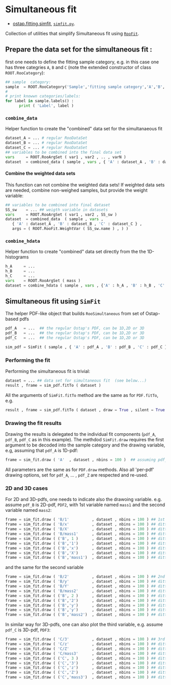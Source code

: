 # Simultaneous fit 

* [ostap.fitting.simfit](SIMFIT.md), [`simfit.py`](simfit.py).

Collection of utilities that simplify Simultaneous fit using [`RooFit`](https://root.cern.ch/roofit).

## Prepare the data set for the simultaneous fit :

first one needs to define the fitting  sample category, e.g. in this case one has three categries   `A`, `B` and `C`  (note the extended constructor of class `ROOT.RooCategory`): 
```python
## sample  category:
sample  = ROOT.RooCategory('Sample','fitting sample category','A','B','C')
#
# print knowwn categories/labels:
for label in sample.labels() : 
      print ( 'Label', label ) 
```

### `combine_data` 

Helper function to create the "combined" data set for the simultanaeous fit 
```python
dataset_A = ... # regular RooDataSet
dataset_B = ... # regular RooDataSet
dataset_C = ... # regular RooDataSet
## variables to be combined into the final data set
vars     = ROOT.RooArgSet ( var1 , var2 , .. , varN )
dataset  = combined_data ( sample , vars , { 'A' : dataset_A , 'B' : dataset_B , 'C' : dataset_C } ) 
```
#### Combine the weighted data sets 
This function can not combine the weighted data sets!  If weighted data sets are needed, combine non-weighed samples,  but provide the weight variable:
```python
## variables to be combined into final dataset
SS_sw    = ... ## weigth variable in datasets 
vars     = ROOT.RooArgSet ( var1 , var2 , SS_sw )
dataset  = combined_data  ( sample , vars , 
   { 'A' : dataset_A , 'B' : dataset_B , 'C' : dataset_C } , 
   args = ( ROOT.RooFit.WeightVar ( SS_sw.name ) , ) )
```


### `combine_hdata` 

Helper function to create "combined" data set directly from the the 1D-histograms 
```python
h_A     = ...
h_B     = ...
h_C     = ...
vars    = ROOT.RooArgSet ( mass ) 
dataset = combine_hdata ( sample , vars , {'A' : h_A , 'B' : h_B , 'C' : h_C } )
```



## Simultaneous fit using `SimFit`  

The helper PDF-like object that builds `RooSimultaneous` from set of Ostap-based pdfs 
```python
pdf_A   = ...  ## the regular Ostap's PDF, can be 1D,2D or 3D 
pdf_B   = ...  ## the regular Ostap's PDF, can be 1D,2D or 3D 
pdf_C   = ...  ## the regular Ostap's PDF, can be 1D,2D or 3D 

sim_pdf = SimFit ( sample , { 'A' : pdf_A , 'B' : pdf_B , 'C' : pdf_C } , name = 'Sim' )                     
```
### Performing the fit 

Performing the simultaneous fit is trivial:
```python
dataset = ... ## data set for simultaneous fit  (see below...)
result , frame = sim_pdf.fitTo ( dataset ) 
```
All the arguments of `SimFit.fitTo` method are the same as for `PDF.fitTo`, e.g.
```python
result , frame = sim_pdf.fitTo ( dataset , draw = True , silent = True , sumw2 = True , ....) 
```
 
### Drawing the fit results 

Drawing the results is delegated to the individual fit components (`pdf_A`, `pdf_B`, `pdf_C` as in this example). The methdod `SimFit.draw` requires the  first argument to be decoded into the  sample category and the drawing variable, e.g, assuming that `pdf_A` is 1D-pdf:  
```python
frame = sim_fit.draw ( 'A'  , dataset , nbins = 100 )  ## assuming pdf_A is 1D-pdf
```
All parameters are the same as for `PDF.draw` methods. Also all 'per-pdf' drawing options, set for 
`pdf_A`, ... , `pdf_Z` are respected and re-used. 

### 2D and 3D cases 

For 2D and 3D-pdfs, one needs to indicate also the drawoing variable. 
e.g. assume `pdf_B` is 2D-pdf, `PDF2`,
 with  1st variable named `mass1` and the second variable 
named `mass2`: 
```python
frame = sim_fit.draw ( 'B/1'          , dataset , nbins = 100 ) ## 1st variable of 2D-pdf 
frame = sim_fit.draw ( 'B/x'          , dataset , nbins = 100 ) ## ditto 
frame = sim_fit.draw ( 'B/X'          , dataset , nbins = 100 ) ## ditto 
frame = sim_fit.draw ( 'B/mass1'      , dataset , nbins = 100 ) ## ditto
frame = sim_fit.draw ( ('B', 1 )      , dataset , nbins = 100 ) ## ditto
frame = sim_fit.draw ( ('B','1')      , dataset , nbins = 100 ) ## ditto
frame = sim_fit.draw ( ('B','x')      , dataset , nbins = 100 ) ## ditto 
frame = sim_fit.draw ( ('B','X')      , dataset , nbins = 100 ) ## ditto
frame = sim_fit.draw ( ('B','mass1')  , dataset , nbins = 100 ) ## ditto 
```
and the same for the second variable 
```python
frame = sim_fit.draw ( 'B/2'          , dataset , nbins = 100 ) ## 2nd variable of 2D-pdf 
frame = sim_fit.draw ( 'B/y'          , dataset , nbins = 100 ) ## ditto 
frame = sim_fit.draw ( 'B/Y'          , dataset , nbins = 100 ) ## ditto 
frame = sim_fit.draw ( 'B/mass2'      , dataset , nbins = 100 ) ## ditto
frame = sim_fit.draw ( ('B', 2 )      , dataset , nbins = 100 ) ## ditto
frame = sim_fit.draw ( ('B','2')      , dataset , nbins = 100 ) ## ditto
frame = sim_fit.draw ( ('B','y')      , dataset , nbins = 100 ) ## ditto 
frame = sim_fit.draw ( ('B','y')      , dataset , nbins = 100 ) ## ditto
frame = sim_fit.draw ( ('B','mass2')  , dataset , nbins = 100 ) ## ditto 
```
In similar way  for 3D-pdfs, one can also plot the third variable, 
e.g. assume `pdf_C` is 3D-pdf, `PDF3`:
```python
frame = sim_fit.draw ( 'C/3'          , dataset , nbins = 100 ) ## 3rd variable of 3D-pdf
frame = sim_fit.draw ( 'C/z'          , dataset , nbins = 100 ) ## ditto 
frame = sim_fit.draw ( 'C/Z'          , dataset , nbins = 100 ) ## ditto 
frame = sim_fit.draw ( 'C/mass3'      , dataset , nbins = 100 ) ## ditto
frame = sim_fit.draw ( ('C', 3 )      , dataset , nbins = 100 ) ## ditto
frame = sim_fit.draw ( ('C','3')      , dataset , nbins = 100 ) ## ditto
frame = sim_fit.draw ( ('C','z')      , dataset , nbins = 100 ) ## ditto 
frame = sim_fit.draw ( ('C','Z')      , dataset , nbins = 100 ) ## ditto
frame = sim_fit.draw ( ('C','mass3')  , dataset , nbins = 100 ) ## ditto 
```

